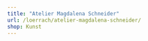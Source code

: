 ```yaml
---
title: "Atelier Magdalena Schneider"
url: /loerrach/atelier-magdalena-schneider/
shop: Kunst
---
```

